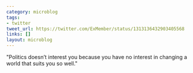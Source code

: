 ```yaml
---
category: microblog
tags:
- twitter
tweet_url: https://twitter.com/ExMember/status/1313136432903405568
links: []
layout: microblog
---
```

"Politics doesn’t interest you because you have no interest in changing a world that suits you so well."
